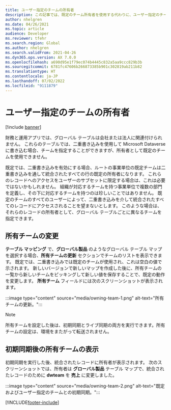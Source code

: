 ```yaml
---
title: ユーザー指定のチームの所有者
description: この記事では、既定のチーム所有者を使用する代わりに、ユーザー指定のチーム所有者を設定する方法について説明します。
author: nhelgren
ms.date: 04/26/2021
ms.topic: article
audience: Developer
ms.reviewer: tfehr
ms.search.region: Global
ms.author: nhelgren
ms.search.validFrom: 2021-04-26
ms.dyn365.ops.version: AX 7.0.0
ms.openlocfilehash: a690d95e1f79ec074b4445c832a5aa9ccc829b3b
ms.sourcegitcommit: 6781fc47606b266873385b901c302819ab211b82
ms.translationtype: HT
ms.contentlocale: ja-JP
ms.lasthandoff: 07/02/2022
ms.locfileid: "9111879"
---
```

# <a name="user-specified-team-owner"></a>ユーザー指定のチームの所有者

[!include [banner](../../includes/banner.md)]



財務と運用アプリでは、グローバル テーブルは会社または法人に関連付けられません。 これらのテーブルでは、二重書き込みを使用して Microsoft Dataverse に書き込む場合、チームを指定することができますが、所有者として既定のチームを使用できません。 

既定では、二重書き込みを有効にする場合、ルートの事業単位の既定チームは二重書き込みを通して統合されたすべての行の既定の所有者になります。 これらのレコードへのアクセスをユーザーのサブセットに限定する場合は、これは必要ではないかもしれません。 組織が対応するチームを持つ事業単位で複数の部門を定義し、その下に対応するチームを持つのは珍しいことではありません。 既定のチームのすべてのユーザーによって、二重書き込みを介して統合されたすべてのレコードにアクセスされることを望まないとします。 このような場合は、それらのレコードの所有者として、グローバル テーブルごとに異なるチームを指定できます。 

## <a name="change-the-owning-team"></a>所有チームの変更

**テーブル マッピング** で、**グローバル製品** のようなグローバル テーブル マップを選択する場合、**所有チームの更新** セクションでチームのリストを表示できます。 既定では、二重書き込みでは既定のチームが使用され、これは空白の値で示されます。 新しいバージョンで新しいマップを作成した後に、所有チームの一覧から新しいチームをピッキングして新しい値を保存することで、既定の動作を変更します。 **所有チーム** フィールドには次のスクリーンショットが表示されます。

:::image type="content" source="media/owning-team-1.png" alt-text="所有チームの更新。":::
  
>[!NOTE]
> 所有チームを設定した後は、初期同期とライブ同期の両方を実行できます。所有チームの設定は、環境をまたがって転送されません。 

## <a name="view-the-owning-team-after-initial-sync"></a>初期同期後の所有チームの表示

初期同期を実行した後、統合されたレコードに所有者が表示されます。 次のスクリーンショットでは、所有者は **グローバル製品** テーブル マップで、統合されたレコードのために **dwteam** を **売上** に変更しました。　
  
:::image type="content" source="media/owning-team-2.png" alt-text="既定およびユーザー指定のチームとの初期同期。":::
  
[!INCLUDE[footer-include](../../../../includes/footer-banner.md)]

